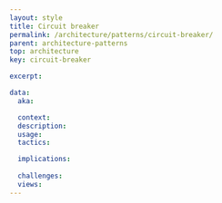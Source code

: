```yaml
---
layout: style
title: Circuit breaker
permalink: /architecture/patterns/circuit-breaker/
parent: architecture-patterns
top: architecture
key: circuit-breaker

excerpt:

data:
  aka:

  context:
  description:
  usage:
  tactics:

  implications:
        
  challenges:
  views:
---
```

